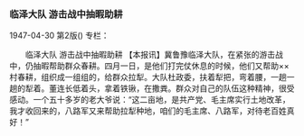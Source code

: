 ### 临泽大队  游击战中抽暇助耕

1947-04-30
第2版()
专栏：

　　临泽大队
    游击战中抽暇助耕
    【本报讯】冀鲁豫临泽大队，在紧张的游击战中，仍抽暇帮助群众春耕。四月一日，是他们打完仗休息的时候，他们又帮助××村春耕，组织成一组组的，给群众拉犁。大队杜政委，扶着犁把，弯着腰，一趟一趟的犁着。董连长低着头，拿着铁锹，在撒粪。群众对自己的队伍这种精神，很受感动。一个五十多岁的老大爷说：“这二亩地，是共产党、毛主席实行土地改革，我才收回来的，八路军又来帮助拉犁种地，咱们的毛主席、八路军，对待老百姓真好！”
